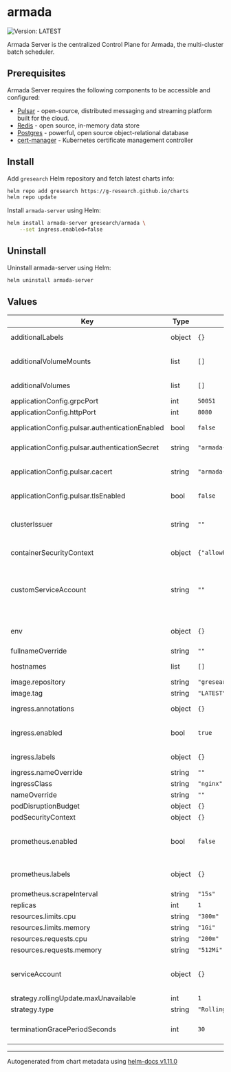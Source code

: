 # armada

![Version: LATEST](https://img.shields.io/badge/Version-LATEST-informational?style=flat-square)

Armada Server is the centralized Control Plane for Armada, the multi-cluster batch scheduler.

## Prerequisites

Armada Server requires the following components to be accessible and configured:
* [Pulsar](https://pulsar.apache.org/) - open-source, distributed messaging and streaming platform built for the cloud.
* [Redis](https://redis.io/) - open source, in-memory data store
* [Postgres](https://www.postgresql.org/) - powerful, open source object-relational database
* [cert-manager](https://cert-manager.io/) - Kubernetes certificate management controller

## Install

Add `gresearch` Helm repository and fetch latest charts info:

```sh
helm repo add gresearch https://g-research.github.io/charts
helm repo update
```

Install `armada-server` using Helm:

```sh
helm install armada-server gresearch/armada \
    --set ingress.enabled=false
```

## Uninstall

Uninstall armada-server using Helm:

```sh
helm uninstall armada-server
```

## Values

| Key | Type | Default | Description |
|-----|------|---------|-------------|
| additionalLabels | object | `{}` | Additional labels for all Armada Server K8s resources |
| additionalVolumeMounts | list | `[]` | Additional volume mounts for Armada Server Deployment resource |
| additionalVolumes | list | `[]` | Additional volumes for Armada Server Deployment resource |
| applicationConfig.grpcPort | int | `50051` | Armada Server gRPC port |
| applicationConfig.httpPort | int | `8080` | Armada Server REST port |
| applicationConfig.pulsar.authenticationEnabled | bool | `false` | Toggle whether to mount Pulsar Token secret |
| applicationConfig.pulsar.authenticationSecret | string | `"armada-pulsar-token-armada-admin"` | Name of the secret which contains the Pulsar Token |
| applicationConfig.pulsar.cacert | string | `"armada-pulsar-ca-tls"` | Name of the secret which contains the Pulsar CA certificate |
| applicationConfig.pulsar.tlsEnabled | bool | `false` | Toggle whether to mount Pulsar CA certificate secret |
| clusterIssuer | string | `""` | cert-manager's ClusterIssuer from which to request TLS certificate for the Ingres resources |
| containerSecurityContext | object | `{"allowPrivilegeEscalation":false}` | Security Context for armada Container |
| customServiceAccount | string | `""` | If specified, custom ServiceAccount name will be attached to Armada Server Deployment resource and the default ServiceAccount will not be created |
| env | object | `{}` | Additional environment variables for Armada Server Deployment resource |
| fullnameOverride | string | `""` |  |
| hostnames | list | `[]` | Hostnames for which to create gRPC and REST Ingress rules |
| image.repository | string | `"gresearchdev/armada-server"` |  |
| image.tag | string | `"LATEST"` |  |
| ingress.annotations | object | `{}` | Additional annotations for Ingress resource |
| ingress.enabled | bool | `true` | Toggle whether to create gRPC and HTTP Ingress for Armada Server |
| ingress.labels | object | `{}` | Additional labels for Ingress resource |
| ingress.nameOverride | string | `""` | Ingress resource name override |
| ingressClass | string | `"nginx"` |  |
| nameOverride | string | `""` |  |
| podDisruptionBudget | object | `{}` |  |
| podSecurityContext | object | `{}` | Pod Security Context |
| prometheus.enabled | bool | `false` | Toggle whether to install ServiceMonitor and PrometheusRule for Armada Server monitoring |
| prometheus.labels | object | `{}` | Additional labels for ServiceMonitor and PrometheusRule |
| prometheus.scrapeInterval | string | `"15s"` | Prometheus scrape interval |
| replicas | int | `1` | Armada Server replica count |
| resources.limits.cpu | string | `"300m"` |  |
| resources.limits.memory | string | `"1Gi"` |  |
| resources.requests.cpu | string | `"200m"` |  |
| resources.requests.memory | string | `"512Mi"` |  |
| serviceAccount | object | `{}` | Additional ServiceAccount properties (e.g. automountServiceAccountToken, imagePullSecrets, etc.) |
| strategy.rollingUpdate.maxUnavailable | int | `1` |  |
| strategy.type | string | `"RollingUpdate"` |  |
| terminationGracePeriodSeconds | int | `30` | Number of seconds to wait for Armada Server to gracefully shutdown |

----------------------------------------------
Autogenerated from chart metadata using [helm-docs v1.11.0](https://github.com/norwoodj/helm-docs/releases/v1.11.0)
